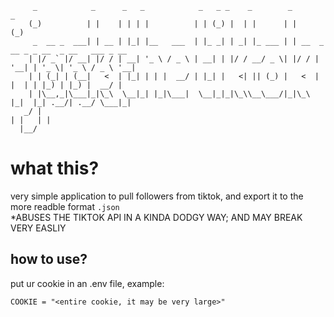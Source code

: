 ```
     _            _      _   _            _   _ _    _        _           _                       
    (_)          | |    | | | |          | | (_) |  | |      | |         (_)                      
     _  __ _  ___| | __ | |_| |__   ___  | |_ _| | _| |_ ___ | | __  _ __ _ _ __  _ __   ___ _ __ 
    | |/ _` |/ __| |/ / | __| '_ \ / _ \ | __| | |/ / __/ _ \| |/ / | '__| | '_ \| '_ \ / _ \ '__|
    | | (_| | (__|   <  | |_| | | |  __/ | |_| |   <| || (_) |   <  | |  | | |_) | |_) |  __/ |   
    | |\__,_|\___|_|\_\  \__|_| |_|\___|  \__|_|_|\_\\__\___/|_|\_\ |_|  |_| .__/| .__/ \___|_|   
   _/ |                                                                    | |   | |              
  |__/  
```
# what this?
very simple application to pull followers from tiktok, and export it to the more readble format `.json`  
*ABUSES THE TIKTOK API IN A KINDA DODGY WAY; AND MAY BREAK VERY EASLIY

## how to use?
put ur cookie in an .env file, example:

```
COOKIE = "<entire cookie, it may be very large>"
```
